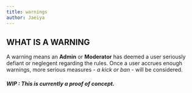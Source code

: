 ```yaml
---
title: warnings
author: Jaeiya
---
```

## WHAT IS A WARNING
A warning means an **Admin** or **Moderator** has deemed a user seriously defiant or neglegent regarding the rules. Once a user accrues enough warnings, more serious measures - _a kick or ban_ - will be considered.

##### WIP : This is currently a proof of concept.